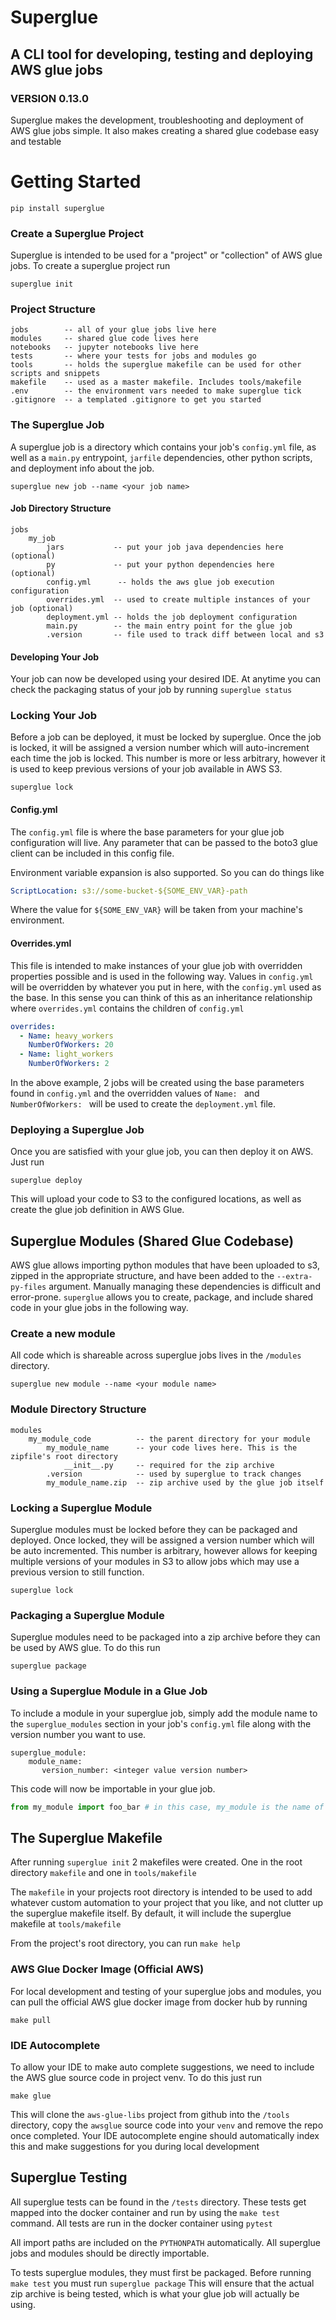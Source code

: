 # Superglue
## A CLI tool for developing, testing and deploying AWS glue jobs
### VERSION 0.13.0

Superglue makes the development, troubleshooting and deployment of AWS glue jobs simple. It also makes creating a shared 
glue codebase easy and testable


# Getting Started
```
pip install superglue
```

### Create a Superglue Project

Superglue is intended to be used for a "project" or "collection" of AWS glue jobs. To create a superglue project run
```
superglue init
```


### Project Structure
```
jobs        -- all of your glue jobs live here
modules     -- shared glue code lives here
notebooks   -- jupyter notebooks live here
tests       -- where your tests for jobs and modules go
tools       -- holds the superglue makefile can be used for other scripts and snippets
makefile    -- used as a master makefile. Includes tools/makefile
.env        -- the environment vars needed to make superglue tick
.gitignore  -- a templated .gitignore to get you started
```

### The Superglue Job 
A superglue job is a directory which contains your job's `config.yml` file, as well as a `main.py` entrypoint, `jarfile` dependencies,
other python scripts, and deployment info about the job.

```
superglue new job --name <your job name>
```

#### Job Directory Structure

```
jobs
    my_job
        jars           -- put your job java dependencies here (optional)
        py             -- put your python dependencies here   (optional)
        config.yml      -- holds the aws glue job execution configuration
        overrides.yml  -- used to create multiple instances of your job (optional)
        deployment.yml -- holds the job deployment configuration 
        main.py        -- the main entry point for the glue job
        .version       -- file used to track diff between local and s3
```

#### Developing Your Job
Your job can now be developed using your desired IDE. At anytime you can check the packaging status
of your job by running `superglue status`


### Locking Your Job
Before a job can be deployed, it must be locked by superglue. Once the job is locked, it will be assigned a version number
which will auto-increment each time the job is locked. This number is more or less arbitrary, however it is used to keep previous
versions of your job available in AWS S3.

```
superglue lock
```

#### Config.yml
The `config.yml` file is where the base parameters for your glue job configuration will live. Any parameter that can be passed to the 
boto3 glue client can be included in this config file. 

Environment variable expansion is also supported. So you can do things like
```yaml
ScriptLocation: s3://some-bucket-${SOME_ENV_VAR}-path
```

Where the value for `${SOME_ENV_VAR}` will be taken from your machine's environment. 

#### Overrides.yml
This file is intended to make instances of your glue job with overridden properties possible and is used in the following way.
Values in `config.yml` will be overridden by whatever you put in here, with the `config.yml` used as the base. In this sense you can think
of this as an inheritance relationship where `overrides.yml` contains the children of `config.yml`
```yaml
overrides:
  - Name: heavy_workers
    NumberOfWorkers: 20
  - Name: light_workers
    NumberOfWorkers: 2
```

In the above example, 2 jobs will be created using the base parameters found in `config.yml` and the overridden values of 
`Name: ` and `NumberOfWorkers: ` will be used to create the `deployment.yml` file. 



### Deploying a Superglue Job
Once you are satisfied with your glue job, you can then deploy it on AWS. Just run
```
superglue deploy
```

This will upload your code to S3 to the configured locations, as well as create the glue job definition in AWS Glue. 


## Superglue Modules (Shared Glue Codebase)
AWS glue allows importing python modules that have been uploaded to s3, zipped in the appropriate structure, and have been added to the `--extra-py-files` argument. 
Manually managing these dependencies is difficult and error-prone. `superglue` allows you to create, package, 
and include shared code in your glue jobs in the following way. 

### Create a new module

All code which is shareable across superglue jobs lives in the `/modules` directory. 

```
superglue new module --name <your module name>
```

### Module Directory Structure
```
modules
    my_module_code          -- the parent directory for your module              
        my_module_name      -- your code lives here. This is the zipfile's root directory
            __init__.py     -- required for the zip archive
        .version            -- used by superglue to track changes
        my_module_name.zip  -- zip archive used by the glue job itself
```

### Locking a Superglue Module
Superglue modules must be locked before they can be packaged and deployed. Once locked, they will be assigned a version 
number which will be auto incremented. This number is arbitrary, however allows for keeping multiple versions of your modules in S3
to allow jobs which may use a previous version to still function.

```
superglue lock
```

### Packaging a Superglue Module
Superglue modules need to be packaged into a zip archive before they can be used by AWS glue. To do this run
```
superglue package
```

### Using a Superglue Module in a Glue Job
To include a module in your superglue job, simply add the module name to the `superglue_modules` section in
your job's `config.yml` file along with the version number you want to use.  
```
superglue_module:
    module_name:
       version_number: <integer value version number>
```

This code will now be importable in your glue job.
```python
from my_module import foo_bar # in this case, my_module is the name of the zipfile archive
```

## The Superglue Makefile
After running `superglue init` 2 makefiles were created. One in the root directory `makefile` and one in 
`tools/makefile`

The `makefile` in your projects root directory is intended to be used to add whatever custom automation
to your project that you like, and not clutter up the superglue makefile itself. By default, it will include
the superglue makefile at `tools/makefile`

From the project's root directory, you can run `make help`

### AWS Glue Docker Image (Official AWS)
For local development and testing of your superglue jobs and modules, you can pull the official AWS glue docker
image from docker hub by running
```
make pull
```

### IDE Autocomplete
To allow your IDE to make auto complete suggestions, we need to include the AWS glue source code in project venv.
To do this just run
```
make glue
```
This will clone the `aws-glue-libs` project from github into the `/tools` directory, copy the `awsglue` source code into
your `venv` and remove the repo once completed. Your IDE autocomplete engine should automatically index this
and make suggestions for you during local development


## Superglue Testing
All superglue tests can be found in the `/tests` directory. These tests get mapped into the docker container and run
by using the `make test` command. All tests are run in the docker container using `pytest` 

All import paths are included on the `PYTHONPATH` automatically. All superglue jobs and modules should be 
directly importable. 

To tests superglue modules, they must first be packaged. Before running `make test` you must run `superglue package`
This will ensure that the actual zip archive is being tested, which is what your glue job will actually be using.
